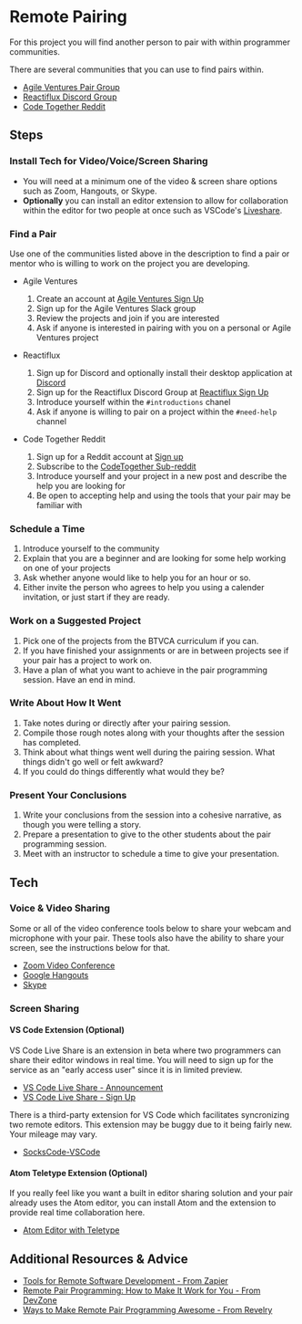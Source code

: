 # Remote Pairing

For this project you will find another person to pair with within programmer communities.

There are several communities that you can use to find pairs within.

- [Agile Ventures Pair Group](https://www.agileventures.org/pair "Agile Ventures Pairing Site Link")
- [Reactiflux Discord Group](https://www.reactiflux.com/ "Reactiflux Discord Group")
- [Code Together Reddit](https://www.reddit.com/r/codetogether/ "Code Together Reddit")

## Steps

### Install Tech for Video/Voice/Screen Sharing

* You will need at a minimum one of the video & screen share options such as Zoom, Hangouts, or Skype.
* **Optionally** you can install an editor extension to allow for collaboration within the editor for two people at once such as VSCode's [Liveshare](https://marketplace.visualstudio.com/items?itemName=MS-vsliveshare.vsliveshare).

### Find a Pair

Use one of the communities listed above in the description to find a pair or mentor who is willing to work on the project you are developing.

* Agile Ventures
  1. Create an account at [Agile Ventures Sign Up](https://www.agileventures.org/users/sign_up)
  2. Sign up for the Agile Ventures Slack group
  3. Review the projects and join if you are interested
  4. Ask if anyone is interested in pairing with you on a personal or Agile Ventures project

* Reactiflux
  1. Sign up for Discord and optionally install their desktop application at [Discord](https://discordapp.com/ "Discord Sign Up")
  2. Sign up for the Reactiflux Discord Group at [Reactiflux Sign Up](https://www.reactiflux.com/ "Reactiflux Discord Sign Up")
  3. Introduce yourself within the `#introductions` chanel
  4. Ask if anyone is willing to pair on a project within the `#need-help` channel

* Code Together Reddit
  1. Sign up for a Reddit account at [Sign up](https://www.reddit.com/register "Reddit Sign Up")
  2. Subscribe to the [CodeTogether Sub-reddit](https://www.reddit.com/r/codetogether/ "CodeTogether Sub-reddit")
  3. Introduce yourself and your project in a new post and describe the help you are looking for
  4. Be open to accepting help and using the tools that your pair may be familiar with

### Schedule a Time

1. Introduce yourself to the community
2. Explain that you are a beginner and are looking for some help working on one of your projects
3. Ask whether anyone would like to help you for an hour or so.
4. Either invite the person who agrees to help you using a calender invitation, or just start if they are ready.

### Work on a Suggested Project

1. Pick one of the projects from the BTVCA curriculum if you can.
2. If you have finished your assignments or are in between projects see if your pair has a project to work on.
3. Have a plan of what you want to achieve in the pair programming session. Have an end in mind.

### Write About How It Went

1. Take notes during or directly after your pairing session.
2. Compile those rough notes along with your thoughts after the session has completed.
3. Think about what things went well during the pairing session. What things didn't go well or felt awkward?
4. If you could do things differently what would they be?

### Present Your Conclusions

1. Write your conclusions from the session into a cohesive narrative, as though you were telling a story.
2. Prepare a presentation to give to the other students about the pair programming session.
3. Meet with an instructor to schedule a time to give your presentation.

## Tech

### Voice & Video Sharing

Some or all of the video conference tools below to share your webcam and microphone with your pair.
These tools also have the ability to share your screen, see the instructions below for that.

* [Zoom Video Conference](https://zoom.us "Zoom Video Conference")
* [Google Hangouts](https://hangouts.google.com/ "Google Hangouts")
* [Skype](https://www.skype.com/en/get-skype/ "Skype Video Conference")

### Screen Sharing

#### VS Code Extension (Optional)

VS Code Live Share is an extension in beta where two programmers can share their editor windows in real time.
You will need to sign up for the service as an "early access user" since it is in limited preview.

* [VS Code Live Share - Announcement](https://code.visualstudio.com/blogs/2017/11/15/live-share "VS Code Live Share Announcement")
* [VS Code Live Share - Sign Up](https://code.visualstudio.com/visual-studio-live-share "Visual Studio Code Live Share Sign UP")

There is a third-party extension for VS Code which facilitates syncronizing two remote editors.
This extension may be buggy due to it being fairly new.
Your mileage may vary.

* [SocksCode-VSCode](https://marketplace.visualstudio.com/items?itemName=shyykoserhiy.sockscode-vscode "SocksCode-VSCode")

#### Atom Teletype Extension (Optional)

If you really feel like you want a built in editor sharing solution and your pair already uses the Atom editor, you can install Atom and the extension to provide real time collaboration here.

* [Atom Editor with Teletype](https://teletype.atom.io/ "Atom Editor with Teletype")

## Additional Resources & Advice

* [Tools for Remote Software Development - From Zapier](https://zapier.com/engineering/remote-dev-tools/ "Tools for Remote Software Development - From Zapier")
* [Remote Pair Programming: How to Make It Work for You - From DevZone](https://dzone.com/articles/remote-pair-programming-how-to-make-it-work-for-yo "Remote Pair Programming: How to Make It Work for You - From DevZone")
* [Ways to Make Remote Pair Programming Awesome - From Revelry](https://revelry.co/awesome-remote-pair-programming/ "Ways to Make Remote Pair Programming Awesome - From Revelry")
